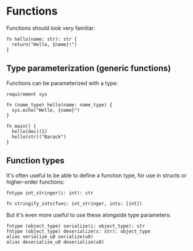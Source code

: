 # Functions

Functions should look very familiar:

```sylva
fn hello(name: str): str {
  return("Hello, {name}!")
}
```

## Type parameterization (generic functions)

Functions can be parameterized with a type:

```sylva
requirement sys

fn (name_type) hello(name: name_type) {
  sys.echo("Hello, {name}")
}

fn main() {
  hello(dec)(1)
  hello(str)("Barack")
}
```

## Function types

It's often useful to be able to define a function type, for use in structs
or higher-order functions:

```sylva
fntype int_stringer(i: int): str

fn stringify_ints(func: int_stringer, ints: [int])
```

But it's even more useful to use these alongside type parameters:

```sylva
fntype (object_type) serialize(i: object_type): str
fntype (object_type) deserialize(s: str): object_type
alias serialize_u8 serialize(u8)
alias deserialize_u8 deserialize(u8)
```

